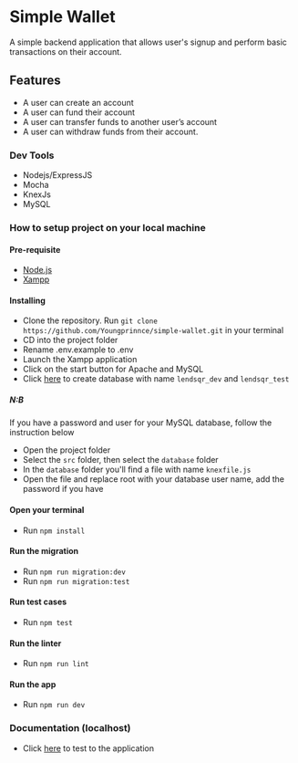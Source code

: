 # Simple Wallet
A simple backend application that allows user's signup and perform basic transactions on their account.

## Features
- A user can create an account
- A user can fund their account
- A user can transfer funds to another user’s account
- A user can withdraw funds from their account.

### Dev Tools
- Nodejs/ExpressJS
- Mocha
- KnexJs
- MySQL

### How to setup project on your local machine
#### Pre-requisite
- [Node.js](https://nodejs.org/en/)
- [Xampp](https://www.apachefriends.org/download.html)

#### Installing 
- Clone the repository. Run ```git clone https://github.com/Youngprinnce/simple-wallet.git``` in your terminal
- CD into the project folder
- Rename .env.example to .env
- Launch the Xampp application
- Click on the start button for Apache and MySQL
- Click [here](http://localhost/phpmyadmin/index.php) to create database with name ```lendsqr_dev``` and ```lendsqr_test```

##### N:B
If you have a password and user for your MySQL database, follow the instruction below
- Open the project folder
- Select the ```src``` folder, then select the ```database``` folder
- In the ```database``` folder you'll find a file with name ```knexfile.js```
- Open the file and replace root with your database user name, add the password if you have

#### Open your terminal
- Run `npm install` 

#### Run the migration
- Run `npm run migration:dev`
- Run `npm run migration:test`

#### Run test cases
- Run `npm test`

#### Run the linter
- Run `npm run lint`

#### Run the app
- Run `npm run dev`

### Documentation (localhost)
- Click [here](http://localhost:5000/docs) to test to the application
